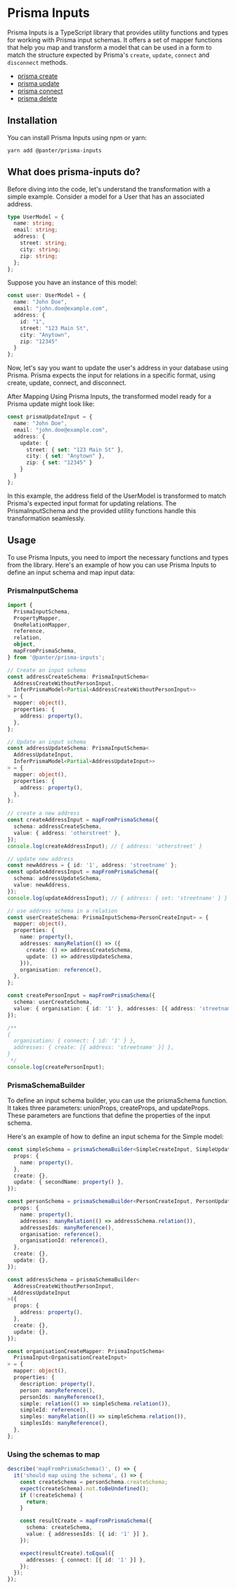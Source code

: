 # Prisma Inputs

Prisma Inputs is a TypeScript library that provides utility functions and types for working with Prisma input schemas. It offers a set of mapper functions that help you map and transform a model that can be used in a form  to match the structure expected by Prisma's `create`, `update`, `connect` and `disconnect` methods.

- [prisma create](https://www.prisma.io/docs/reference/api-reference/prisma-client-reference#create)
- [prisma update](https://www.prisma.io/docs/reference/api-reference/prisma-client-reference#update)
- [prisma connect](https://www.prisma.io/docs/reference/api-reference/prisma-client-reference#connect)
- [prisma delete](https://www.prisma.io/docs/reference/api-reference/prisma-client-reference#delete)

## Installation

You can install Prisma Inputs using npm or yarn:

```shell
yarn add @panter/prisma-inputs
```



## What does prisma-inputs do?

Before diving into the code, let's understand the transformation with a simple example. Consider a model for a User that has an associated address.

```ts
type UserModel = {
  name: string;
  email: string;
  address: {
    street: string;
    city: string;
    zip: string;
  };
};
```
Suppose you have an instance of this model:
```ts
const user: UserModel = {
  name: "John Doe",
  email: "john.doe@example.com",
  address: {
    id: "1",
    street: "123 Main St",
    city: "Anytown",
    zip: "12345"
  }
};

```
Now, let's say you want to update the user's address in your database using Prisma. Prisma expects the input for relations in a specific format, using create, update, connect, and disconnect.

After Mapping
Using Prisma Inputs, the transformed model ready for a Prisma update might look like:
```ts
const prismaUpdateInput = {
  name: "John Doe",
  email: "john.doe@example.com",
  address: {
    update: {
      street: { set: "123 Main St" },
      city: { set: "Anytown" },
      zip: { set: "12345" }
    }
  }
};

```
In this example, the address field of the UserModel is transformed to match Prisma's expected input format for updating relations. The PrismaInputSchema and the provided utility functions handle this transformation seamlessly.

## Usage
To use Prisma Inputs, you need to import the necessary functions and types from the library. Here's an example of how you can use Prisma Inputs to define an input schema and map input data:

### PrismaInputSchema
``` ts
import {
  PrismaInputSchema,
  PropertyMapper,
  OneRelationMapper,
  reference,
  relation,
  object,
  mapFromPrismaSchema,
} from '@panter/prisma-inputs';

// Create an input schema
const addressCreateSchema: PrismaInputSchema<
  AddressCreateWithoutPersonInput,
  InferPrismaModel<Partial<AddressCreateWithoutPersonInput>>
> = {
  mapper: object(),
  properties: {
    address: property(),
  },
};

// Update an input schema
const addressUpdateSchema: PrismaInputSchema<
  AddressUpdateInput,
  InferPrismaModel<Partial<AddressUpdateInput>>
> = {
  mapper: object(),
  properties: {
    address: property(),
  },
};

// create a new address
const createAddressInput = mapFromPrismaSchema({
  schema: addressCreateSchema,
  value: { address: 'otherstreet' },
});
console.log(createAddressInput); // { address: 'otherstreet' }

// update new address
const newAddress = { id: '1', address: 'streetname' };
const updateAddressInput = mapFromPrismaSchema({
  schema: addressUpdateSchema,
  value: newAddress,
});
console.log(updateAddressInput); // { address: { set: 'streetname' } }

// use address schema in a relation
const userCreateSchema: PrismaInputSchema<PersonCreateInput> = {
  mapper: object(),
  properties: {
    name: property(),
    addresses: manyRelation(() => ({
      create: () => addressCreateSchema,
      update: () => addressUpdateSchema,
    })),
    organisation: reference(),
  },
};

const createPersonInput = mapFromPrismaSchema({
  schema: userCreateSchema,
  value: { organisation: { id: '1' }, addresses: [{ address: 'streetname' }] },
});

/**
{
  organisation: { connect: { id: '1' } },
  addresses: { create: [{ address: 'streetname' }] },
}
 */
console.log(createPersonInput);
```

### PrismaSchemaBuilder

To define an input schema builder, you can use the prismaSchema function. It takes three parameters: unionProps, createProps, and updateProps. These parameters are functions that define the properties of the input schema.

Here's an example of how to define an input schema for the Simple model:


```ts
const simpleSchema = prismaSchemaBuilder<SimpleCreateInput, SimpleUpdateInput>({
  props: {
    name: property(),
  },
  create: {},
  update: { secondName: property() },
});

const personSchema = prismaSchemaBuilder<PersonCreateInput, PersonUpdateInput>({
  props: {
    name: property(),
    addresses: manyRelation(() => addressSchema.relation()),
    addressesIds: manyReference(),
    organisation: reference(),
    organisationId: reference(),
  },
  create: {},
  update: {},
});

const addressSchema = prismaSchemaBuilder<
  AddressCreateWithoutPersonInput,
  AddressUpdateInput
>({
  props: {
    address: property(),
  },
  create: {},
  update: {},
});

const organisationCreateMapper: PrismaInputSchema<
  PrismaInput<OrganisationCreateInput>
> = {
  mapper: object(),
  properties: {
    description: property(),
    person: manyReference(),
    personIds: manyReference(),
    simple: relation(() => simpleSchema.relation()),
    simpleId: reference(),
    simples: manyRelation(() => simpleSchema.relation()),
    simplesIds: manyReference(),
  },
};
```

### Using the schemas to map

```ts
describe('mapFromPrismaSchema()', () => {
  it('should map using the schema', () => {
    const createSchema = personSchema.createSchema;
    expect(createSchema).not.toBeUndefined();
    if (!createSchema) {
      return;
    }

    const resultCreate = mapFromPrismaSchema({
      schema: createSchema,
      value: { addressesIds: [{ id: '1' }] },
    });

    expect(resultCreate).toEqual({
      addresses: { connect: [{ id: '1' }] },
    });
  });
});
```

